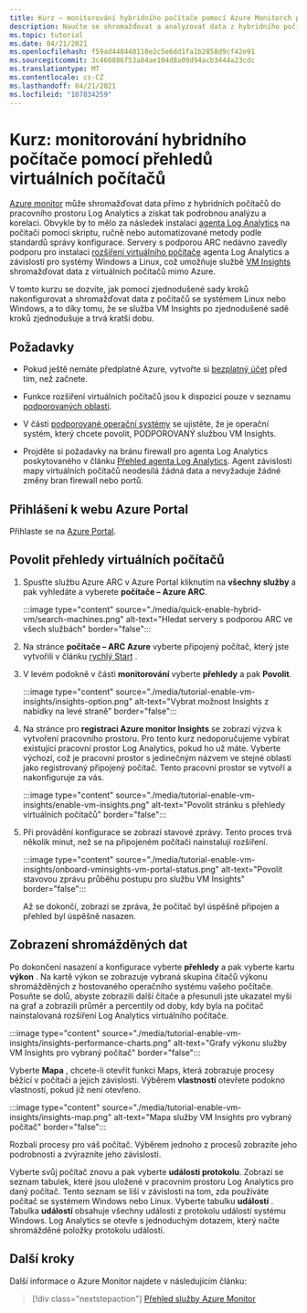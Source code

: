 ```yaml
---
title: Kurz – monitorování hybridního počítače pomocí Azure Monitorch přehledů virtuálních počítačů
description: Naučte se shromažďovat a analyzovat data z hybridního počítače v Azure Monitor.
ms.topic: tutorial
ms.date: 04/21/2021
ms.openlocfilehash: f59ad448440110e2c5e6dd1fa1b2858d9cf42e91
ms.sourcegitcommit: 3c460886f53a84ae104d8a09d94acb3444a23cdc
ms.translationtype: MT
ms.contentlocale: cs-CZ
ms.lasthandoff: 04/21/2021
ms.locfileid: "107834259"
---
```

# <a name="tutorial-monitor-a-hybrid-machine-with-vm-insights"></a>Kurz: monitorování hybridního počítače pomocí přehledů virtuálních počítačů

[Azure monitor](../../../azure-monitor/overview.md) může shromažďovat data přímo z hybridních počítačů do pracovního prostoru Log Analytics a získat tak podrobnou analýzu a korelaci. Obvykle by to mělo za následek instalaci [agenta Log Analytics](../../../azure-monitor/agents/agents-overview.md#log-analytics-agent) na počítači pomocí skriptu, ručně nebo automatizované metody podle standardů správy konfigurace. Servery s podporou ARC nedávno zavedly podporu pro instalaci [rozšíření virtuálního počítače](../manage-vm-extensions.md) agenta Log Analytics a závislostí pro systémy Windows a Linux, což umožňuje službě [VM Insights](../../../azure-monitor/vm/vminsights-overview.md) shromažďovat data z virtuálních počítačů mimo Azure.

V tomto kurzu se dozvíte, jak pomocí zjednodušené sady kroků nakonfigurovat a shromažďovat data z počítačů se systémem Linux nebo Windows, a to díky tomu, že se služba VM Insights po zjednodušené sadě kroků zjednodušuje a trvá kratší dobu.  

## <a name="prerequisites"></a>Požadavky

* Pokud ještě nemáte předplatné Azure, vytvořte si [bezplatný účet](https://azure.microsoft.com/free/?WT.mc_id=A261C142F) před tím, než začnete.

* Funkce rozšíření virtuálních počítačů jsou k dispozici pouze v seznamu [podporovaných oblastí](../overview.md#supported-regions).

* V části [podporované operační systémy](../../../azure-monitor/vm/vminsights-enable-overview.md#supported-operating-systems) se ujistěte, že je operační systém, který chcete povolit, PODPOROVANÝ službou VM Insights.

* Projděte si požadavky na bránu firewall pro agenta Log Analytics poskytovaného v článku [Přehled agenta Log Analytics](../../../azure-monitor/agents/log-analytics-agent.md#network-requirements). Agent závislosti mapy virtuálních počítačů neodesílá žádná data a nevyžaduje žádné změny bran firewall nebo portů.

## <a name="sign-in-to-azure-portal"></a>Přihlášení k webu Azure Portal

Přihlaste se na [Azure Portal](https://portal.azure.com).

## <a name="enable-vm-insights"></a>Povolit přehledy virtuálních počítačů

1. Spusťte službu Azure ARC v Azure Portal kliknutím na **všechny služby** a pak vyhledáte a vyberete **počítače – Azure ARC**.

    :::image type="content" source="./media/quick-enable-hybrid-vm/search-machines.png" alt-text="Hledat servery s podporou ARC ve všech službách" border="false":::

1. Na stránce **počítače – ARC Azure** vyberte připojený počítač, který jste vytvořili v článku [rychlý Start](quick-enable-hybrid-vm.md) .

1. V levém podokně v části **monitorování** vyberte **přehledy** a pak **Povolit**.

    :::image type="content" source="./media/tutorial-enable-vm-insights/insights-option.png" alt-text="Vybrat možnost Insights z nabídky na levé straně" border="false":::

1. Na stránce pro **registraci Azure monitor Insights** se zobrazí výzva k vytvoření pracovního prostoru. Pro tento kurz nedoporučujeme vybírat existující pracovní prostor Log Analytics, pokud ho už máte. Vyberte výchozí, což je pracovní prostor s jedinečným názvem ve stejné oblasti jako registrovaný připojený počítač. Tento pracovní prostor se vytvoří a nakonfiguruje za vás.

    :::image type="content" source="./media/tutorial-enable-vm-insights/enable-vm-insights.png" alt-text="Povolit stránku s přehledy virtuálních počítačů" border="false":::

1. Při provádění konfigurace se zobrazí stavové zprávy. Tento proces trvá několik minut, než se na připojeném počítači nainstalují rozšíření.

    :::image type="content" source="./media/tutorial-enable-vm-insights/onboard-vminsights-vm-portal-status.png" alt-text="Povolit stavovou zprávu průběhu postupu pro službu VM Insights" border="false":::

    Až se dokončí, zobrazí se zpráva, že počítač byl úspěšně připojen a přehled byl úspěšně nasazen.

## <a name="view-data-collected"></a>Zobrazení shromážděných dat

Po dokončení nasazení a konfigurace vyberte **přehledy** a pak vyberte kartu **výkon** . Na kartě výkon se zobrazuje vybraná skupina čítačů výkonu shromážděných z hostovaného operačního systému vašeho počítače. Posuňte se dolů, abyste zobrazili další čítače a přesunuli jste ukazatel myši na graf a zobrazili průměr a percentily od doby, kdy byla na počítač nainstalovaná rozšíření Log Analytics virtuálního počítače.

:::image type="content" source="./media/tutorial-enable-vm-insights/insights-performance-charts.png" alt-text="Grafy výkonu služby VM Insights pro vybraný počítač" border="false":::

Vyberte **Mapa** , chcete-li otevřít funkci Maps, která zobrazuje procesy běžící v počítači a jejich závislosti. Výběrem **vlastnosti** otevřete podokno vlastností, pokud již není otevřeno.

:::image type="content" source="./media/tutorial-enable-vm-insights/insights-map.png" alt-text="Mapa služby VM Insights pro vybraný počítač" border="false":::

Rozbalí procesy pro váš počítač. Výběrem jednoho z procesů zobrazíte jeho podrobnosti a zvýrazníte jeho závislosti.

Vyberte svůj počítač znovu a pak vyberte **události protokolu**. Zobrazí se seznam tabulek, které jsou uložené v pracovním prostoru Log Analytics pro daný počítač. Tento seznam se liší v závislosti na tom, zda používáte počítač se systémem Windows nebo Linux. Vyberte tabulku **událostí** . Tabulka **událostí** obsahuje všechny události z protokolu událostí systému Windows. Log Analytics se otevře s jednoduchým dotazem, který načte shromážděné položky protokolu událostí.

## <a name="next-steps"></a>Další kroky

Další informace o Azure Monitor najdete v následujícím článku:

> [!div class="nextstepaction"]
> [Přehled služby Azure Monitor](../../../azure-monitor/overview.md)